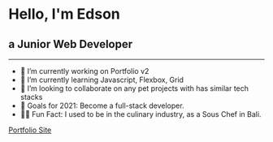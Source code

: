 # Hello, I'm Edson

## a Junior Web Developer
---


- 🔭 I’m currently working on Portfolio v2
- 🌱 I’m currently learning Javascript, Flexbox, Grid
- 👯 I’m looking to collaborate on any pet projects with has similar tech stacks
- 🥅 Goals for 2021: Become a full-stack developer.
- 👩‍🍳 Fun Fact: I used to be in the culinary industry, as a Sous Chef in Bali.





[Portfolio Site](https://edson-ragas.herokuapp.com/ "Edson Ragas's Portfolio Site")
